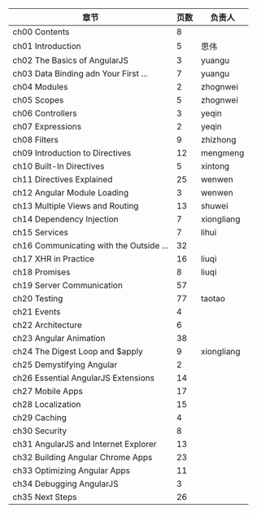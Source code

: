 章节                                       | 页数   | 负责人
------------------------------------------ | ------ | ----------------
ch00 Contents                              | 8      | 
ch01 Introduction                          | 5      | 思伟
ch02 The Basics of AngularJS               | 3      | yuangu  
ch03 Data Binding adn Your First ...       | 7      | yuangu 
ch04 Modules                               | 2      | zhognwei
ch05 Scopes                                | 5      | zhognwei 
ch06 Controllers                           | 3      | yeqin
ch07 Expressions                           | 2      | yeqin
ch08 Filters                               | 9      | zhizhong 
ch09 Introduction to Directives            | 12     | mengmeng
ch10 Built-In Directives                   | 5      | xintong 
ch11 Directives Explained                  | 25     | wenwen 
ch12 Angular Module Loading                | 3      | wenwen
ch13 Multiple Views and Routing            | 13     | shuwei 
ch14 Dependency Injection                  | 7      | xiongliang
ch15 Services                              | 7      | lihui 
ch16 Communicating with the Outside ...    | 32     |  
ch17 XHR in Practice                       | 16     | liuqi  
ch18 Promises                              | 8      | liuqi
ch19 Server Communication                  | 57     |  
ch20 Testing                               | 77     | taotao 
ch21 Events                                | 4      | 
ch22 Architecture                          | 6      | 
ch23 Angular Animation                     | 38     |  
ch24 The Digest Loop and $apply            | 9      | xiongliang 
ch25 Demystifying Angular                  | 2      | 
ch26 Essential AngularJS Extensions        | 14     |  
ch27 Mobile Apps                           | 17     |  
ch28 Localization                          | 15     |  
ch29 Caching                               | 4      | 
ch30 Security                              | 8      | 
ch31 AngularJS and Internet Explorer       | 13     |   
ch32 Building Angular Chrome Apps          | 23     |  
ch33 Optimizing Angular Apps               | 11     |  
ch34 Debugging AngularJS                   | 3      | 
ch35 Next Steps                            | 26     |  
